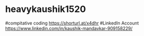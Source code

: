 # heavykaushik1520
#compitative coding
https://shorturl.at/x4dhr
#LinkedIn Account
https://www.linkedin.com/in/kaushik-mandavkar-909158229/
